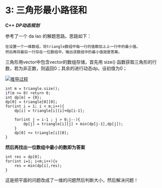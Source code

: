 #  3: 三角形最小路径和



**C++**
***DP动态规划***

参考了一个 da lao 的解题思路。思路如下：

```visual basic
在设置一个一维数组，将triangle数组中每一行的值都加上上一行中的最小值。
然后再将最后一行存在一位数组中，输出该数组中的最小值就是答案。
```

三角形用vector中包含vector的数组存储，首先用 size() 函数获取三角形的行数，若为非正数，则返回0；其余的进行动态dp。设初值为0；



[![推导过程](C:\Users\Administrator\Desktop\IMG_20190912_161059.jpg)]()

```tiki wiki
int m = triangle.size();
if(m <= 0) return 0;
int dp[m] = {0};
dp[0] = triangle[0][0];
for(int i = 1; i < m;i++){
    dp[i] = triangle[i][i]+dp[i-1];
    
    for(int j = i-1 ; j > 0;j--){
        dp[j] = triangle[i][j] + min(dp[j-1],dp[j]);
    }
    dp[0] += triangle[i][0];
}
```

**然后再找出一位数组中最小的数即为答案**

```vbscript
int res = dp[0];
for(int i=1; i<m;i++){v
    res = min(dp[i],res);
}
```

这是把平面的问题改成了一维的问题然后判断大小，然后解决问题！